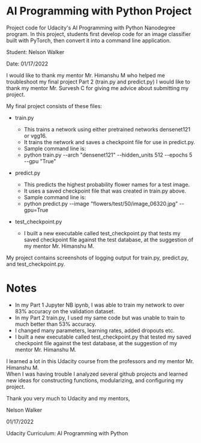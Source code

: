 # AI Programming with Python Project

Project code for Udacity's AI Programming with Python Nanodegree program. In this project, students first develop code for an image classifier built with PyTorch, then convert it into a command line application.

Student:  Nelson Walker

Date:  01/17/2022

I would like to thank my mentor Mr. Himanshu M who helped me troubleshoot my final project Part 2 (train.py and predict.py)
I would like to thank my mentor Mr. Survesh C for giving me advice about submitting my project.

My final project consists of these files:

- train.py
   - This trains a network using either pretrained networks densenet121 or vgg16.
   - It trains the network and saves a checkpoint file for use in predict.py.
   - Sample command line is:
   - python train.py --arch "densenet121" --hidden_units 512 --epochs 5 --gpu "True"

- predict.py
   - This predicts the highest probability flower names for a test image.
   - It uses a saved checkpoint file that was created in train.py above.
   - Sample command line is:
   - python predict.py --image "flowers/test/50/image_06320.jpg" --gpu=True

- test_checkpoint.py
    - I built a new executable called test_checkpoint.py that tests my saved checkpoint file against the test database,
    at the suggestion of my mentor Mr. Himanshu M.

My project contains screenshots of logging output for train.py, predict.py, and test_checkpoint.py.

# Notes
- In my Part 1 Jupyter NB ipynb, I was able to train my network to over 83% accuracy on the validation dataset.
- In my Part 2 train.py, I used my same code but was unable to train to much better than 53% accuracy.
- I changed many parameters, learning rates, added dropouts etc.
- I built a new executable called test_checkpoint.py that tested my saved checkpoint file against the test database,
at the suggestion of my mentor Mr. Himanshu M.


I learned a lot in this Udacity course from the professors and my mentor Mr. Himanshu M.  
When I was having trouble I analyzed several github projects and learned new ideas for constructing functions, modularizing, and configuring my project.

Thank you very much to Udacity and my mentors,

Nelson Walker

01/17/2022

Udacity Curriculum:  AI Programming with Python
